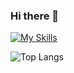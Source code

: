 ### Hi there 👋
<!--- Sou Vitor, atualmente sou estudante de Ciência da Computação e Técnico de TI no Instituto Metrópole Digital. Tenho interesse em desenvolvimento back-end e DevOps.
[![My Skills](https://skillicons.dev/icons?i=py,django,go,html,css,js,docker,linux,bash,postgres,mysql&perline=15)](https://skillicons.dev)
-->

[![My Skills](https://skillicons.dev/icons?i=py,django,rust,docker,linux,bash,&perline=15)](https://skillicons.dev)

![Top Langs](https://github-readme-stats.vercel.app/api/top-langs/?username=vitors3n&layout=donut-vertical&theme=tokyonight&hide_border=true)
